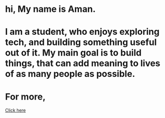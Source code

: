 # hi, My name is Aman.
# I am a student, who enjoys exploring tech, and building something useful out of it. My main goal is to build things, that can add meaning to lives of as many people as possible. 
# For more, 
<a href="https://github.com/eppisai">Click here</a>